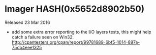 # Imager HASH(0x5652d8902b50)

Released 23 Mar 2016

- add some extra error reporting to the I/O layers tests, this might help catch a failure seen on Win32. http://cpantesters.org/cpan/report/99781689-6bf5-1014-897a-75cb4eee1325